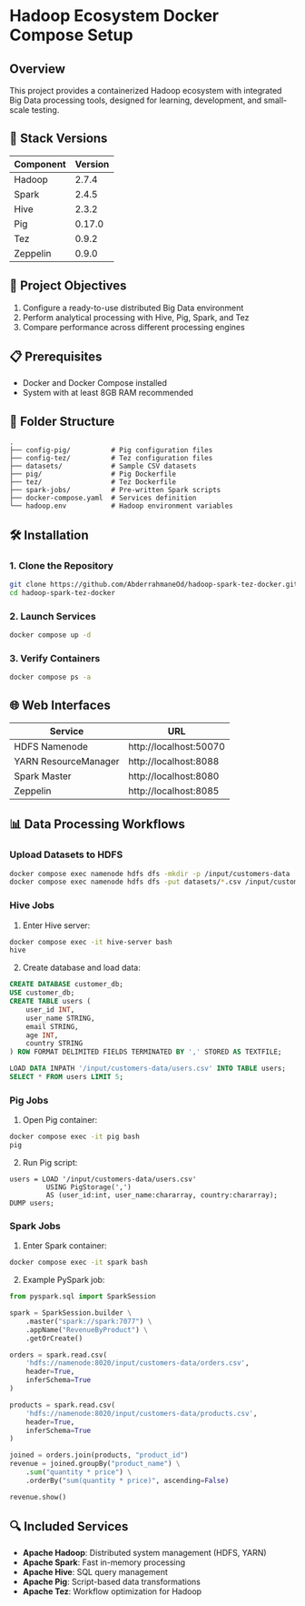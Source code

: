 # Hadoop Ecosystem Docker Compose Setup

## Overview

This project provides a containerized Hadoop ecosystem with integrated Big Data processing tools, designed for learning, development, and small-scale testing.

## 🚀 Stack Versions

| Component | Version |
|-----------|---------|
| Hadoop    | 2.7.4   |
| Spark     | 2.4.5   |
| Hive      | 2.3.2   |
| Pig       | 0.17.0  |
| Tez       | 0.9.2   |
| Zeppelin  | 0.9.0   |

## 🎯 Project Objectives

1. Configure a ready-to-use distributed Big Data environment
2. Perform analytical processing with Hive, Pig, Spark, and Tez
3. Compare performance across different processing engines

## 📋 Prerequisites

- Docker and Docker Compose installed
- System with at least 8GB RAM recommended

## 📂 Folder Structure

```
.
├── config-pig/          # Pig configuration files
├── config-tez/          # Tez configuration files
├── datasets/            # Sample CSV datasets
├── pig/                 # Pig Dockerfile
├── tez/                 # Tez Dockerfile
├── spark-jobs/          # Pre-written Spark scripts
├── docker-compose.yaml  # Services definition
└── hadoop.env           # Hadoop environment variables
```

## 🛠 Installation

### 1. Clone the Repository

```bash
git clone https://github.com/AbderrahmaneOd/hadoop-spark-tez-docker.git
cd hadoop-spark-tez-docker
```

### 2. Launch Services

```bash
docker compose up -d
```

### 3. Verify Containers

```bash
docker compose ps -a
```

## 🌐 Web Interfaces

| Service             | URL                        |
|---------------------|----------------------------|
| HDFS Namenode       | http://localhost:50070     |
| YARN ResourceManager| http://localhost:8088      |
| Spark Master        | http://localhost:8080      |
| Zeppelin            | http://localhost:8085      |

## 📊 Data Processing Workflows

### Upload Datasets to HDFS

```bash
docker compose exec namenode hdfs dfs -mkdir -p /input/customers-data
docker compose exec namenode hdfs dfs -put datasets/*.csv /input/customers-data
```

### Hive Jobs

1. Enter Hive server:
```bash
docker compose exec -it hive-server bash
hive
```

2. Create database and load data:
```sql
CREATE DATABASE customer_db;
USE customer_db;
CREATE TABLE users (
    user_id INT, 
    user_name STRING, 
    email STRING, 
    age INT, 
    country STRING
) ROW FORMAT DELIMITED FIELDS TERMINATED BY ',' STORED AS TEXTFILE;

LOAD DATA INPATH '/input/customers-data/users.csv' INTO TABLE users;
SELECT * FROM users LIMIT 5;
```

### Pig Jobs

1. Open Pig container:
```bash
docker compose exec -it pig bash
pig
```

2. Run Pig script:
```pig
users = LOAD '/input/customers-data/users.csv' 
         USING PigStorage(',') 
         AS (user_id:int, user_name:chararray, country:chararray);
DUMP users;
```

### Spark Jobs

1. Enter Spark container:
```bash
docker compose exec -it spark bash
```

2. Example PySpark job:
```python
from pyspark.sql import SparkSession

spark = SparkSession.builder \
    .master("spark://spark:7077") \
    .appName("RevenueByProduct") \
    .getOrCreate()

orders = spark.read.csv(
    'hdfs://namenode:8020/input/customers-data/orders.csv', 
    header=True, 
    inferSchema=True
)

products = spark.read.csv(
    'hdfs://namenode:8020/input/customers-data/products.csv', 
    header=True, 
    inferSchema=True
)

joined = orders.join(products, "product_id")
revenue = joined.groupBy("product_name") \
    .sum("quantity * price") \
    .orderBy("sum(quantity * price)", ascending=False)

revenue.show()
```

## 🔍 Included Services

- **Apache Hadoop**: Distributed system management (HDFS, YARN)
- **Apache Spark**: Fast in-memory processing
- **Apache Hive**: SQL query management
- **Apache Pig**: Script-based data transformations
- **Apache Tez**: Workflow optimization for Hadoop
